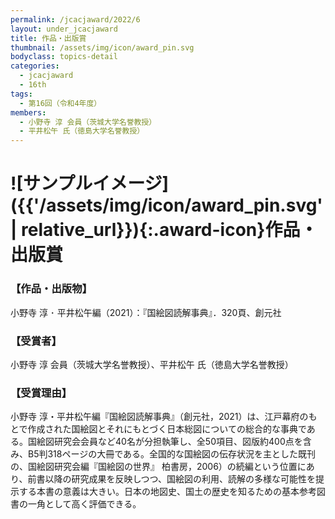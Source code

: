 ```yaml
---
permalink: /jcacjaward/2022/6
layout: under_jcacjaward
title: 作品・出版賞
thumbnail: /assets/img/icon/award_pin.svg
bodyclass: topics-detail
categories:
  - jcacjaward
  - 16th
tags:
  - 第16回（令和4年度）
members:
  - 小野寺 淳 会員（茨城大学名誉教授）
  - 平井松午 氏（徳島大学名誉教授）
---
```


# ![サンプルイメージ]({{'/assets/img/icon/award_pin.svg' | relative_url}}){:.award-icon}作品・出版賞

### 【作品・出版物】

小野寺 淳 ･ 平井松午編（2021）：『国絵図読解事典』．320頁、創元社

### 【受賞者】

小野寺 淳 会員（茨城大学名誉教授）、平井松午 氏（徳島大学名誉教授）

### 【受賞理由】

小野寺 淳・平井松午編『国絵図読解事典』（創元社，2021）は、江戸幕府のもとで作成された国絵図とそれにもとづく日本総図についての総合的な事典である。国絵図研究会会員など40名が分担執筆し、全50項目、図版約400点を含み、B5判318ページの大冊である。全国的な国絵図の伝存状況を主とした既刊の、国絵図研究会編『国絵図の世界』 柏書房，2006）の続編という位置にあり、前書以降の研究成果を反映しつつ、国絵図の利用、読解の多様な可能性を提示する本書の意義は大きい。日本の地図史、国土の歴史を知るための基本参考図書の一角として高く評価できる。
